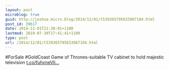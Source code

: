 ```yaml
---
layout: post
microblog: true
guid: http://joshua.micro.blog/2014/12/01/t539365795633967104.html
post_id: 39617
date: 2014-12-01T21:30:01+1100
lastmod: 2019-07-30T17:41:41+1100
type: post
url: /2014/12/01/t539365795633967104.html
---
```

#ForSale #GoldCoast Game of Thrones-suitable TV cabinet to hold majestic television [t.co/fuhvneVli...](http://t.co/fuhvneVlif)
